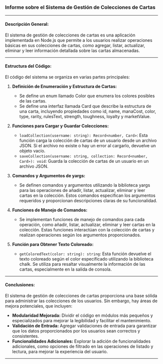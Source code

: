 ### Informe sobre el Sistema de Gestión de Colecciones de Cartas

---

#### Descripción General:

El sistema de gestión de colecciones de cartas es una aplicación implementada en Node.js que permite a los usuarios realizar operaciones básicas en sus colecciones de cartas, como agregar, listar, actualizar, eliminar y leer información detallada sobre las cartas almacenadas.

---

#### Estructura del Código:

El código del sistema se organiza en varias partes principales:

1. **Definición de Enumeración y Estructura de Cartas:**
   - Se define un enum llamado Color que enumera los colores posibles de las cartas.
   - Se define una interfaz llamada Card que describe la estructura de una carta, incluyendo propiedades como id, name, manaCost, color, type, rarity, rulesText, strength, toughness, loyalty y marketValue.

2. **Funciones para Cargar y Guardar Colecciones:**
   - `loadCollection(username: string): Record<number, Card>`: Esta función carga la colección de cartas de un usuario desde un archivo JSON. Si el archivo no existe o hay un error al cargarlo, devuelve un objeto vacío.
   - `saveCollection(username: string, collection: Record<number, Card>): void`: Guarda la colección de cartas de un usuario en un archivo JSON.

3. **Comandos y Argumentos de yargs:**
   - Se definen comandos y argumentos utilizando la biblioteca yargs para las operaciones de añadir, listar, actualizar, eliminar y leer cartas en la colección. Estos comandos especifican los argumentos requeridos y proporcionan descripciones claras de su funcionalidad.

4. **Funciones de Manejo de Comandos:**
   - Se implementan funciones de manejo de comandos para cada operación, como añadir, listar, actualizar, eliminar y leer cartas en la colección. Estas funciones interactúan con la colección de cartas y realizan operaciones según los argumentos proporcionados.

5. **Función para Obtener Texto Coloreado:**
   - `getColoredText(color: string): string`: Esta función devuelve el texto coloreado según el color especificado utilizando la biblioteca chalk. Se utiliza para resaltar visualmente la información de las cartas, especialmente en la salida de consola.

---

#### Conclusiones:

El sistema de gestión de colecciones de cartas proporciona una base sólida para administrar las colecciones de los usuarios. Sin embargo, hay áreas de mejora potenciales, que incluyen:

- **Modularidad Mejorada:** Dividir el código en módulos más pequeños y especializados para mejorar la legibilidad y facilitar el mantenimiento.
- **Validación de Entrada:** Agregar validaciones de entrada para garantizar que los datos proporcionados por los usuarios sean correctos y consistentes.
- **Funcionalidades Adicionales:** Explorar la adición de funcionalidades adicionales, como opciones de filtrado en las operaciones de listado y lectura, para mejorar la experiencia del usuario.

---


